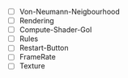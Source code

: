   * [ ] Von-Neumann-Neigbourhood
  * [ ] Rendering
  * [ ] Compute-Shader-Gol
  * [ ] Rules
  * [ ] Restart-Button
  * [ ] FrameRate
  * [ ] Texture 